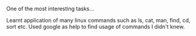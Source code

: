 One of the most interesting tasks...

Learnt application of many linux commands such as ls, cat, man, find, cd, sort etc.
Used google as help to find usage of commands I didn't knew.
